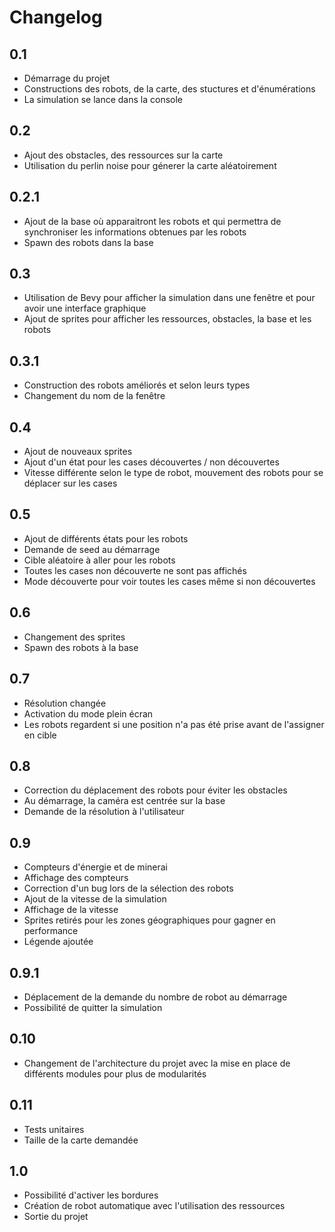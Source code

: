 # Changelog

## 0.1
- Démarrage du projet
- Constructions des robots, de la carte, des stuctures et d'énumérations
- La simulation se lance dans la console

## 0.2
- Ajout des obstacles, des ressources sur la carte
- Utilisation du perlin noise pour génerer la carte aléatoirement

## 0.2.1
- Ajout de la base où apparaitront les robots et qui permettra de synchroniser les informations obtenues par les robots
- Spawn des robots dans la base

## 0.3
- Utilisation de Bevy pour afficher la simulation dans une fenêtre et pour avoir une interface graphique
- Ajout de sprites pour afficher les ressources, obstacles, la base et les robots

## 0.3.1
- Construction des robots améliorés et selon leurs types
- Changement du nom de la fenêtre

## 0.4
- Ajout de nouveaux sprites
- Ajout d'un état pour les cases découvertes / non découvertes
- Vitesse différente selon le type de robot, mouvement des robots pour se déplacer sur les cases

## 0.5
- Ajout de différents états pour les robots
- Demande de seed au démarrage
- Cible aléatoire à aller pour les robots
- Toutes les cases non découverte ne sont pas affichés
- Mode découverte pour voir toutes les cases même si non découvertes

## 0.6
- Changement des sprites
- Spawn des robots à la base

## 0.7
- Résolution changée
- Activation du mode plein écran
- Les robots regardent si une position n'a pas été prise avant de l'assigner en cible

## 0.8
- Correction du déplacement des robots pour éviter les obstacles
- Au démarrage, la caméra est centrée sur la base
- Demande de la résolution à l'utilisateur

## 0.9
- Compteurs d'énergie et de minerai
- Affichage des compteurs
- Correction d'un bug lors de la sélection des robots
- Ajout de la vitesse de la simulation
- Affichage de la vitesse
- Sprites retirés pour les zones géographiques pour gagner en performance
- Légende ajoutée

## 0.9.1
- Déplacement de la demande du nombre de robot au démarrage
- Possibilité de quitter la simulation

## 0.10
- Changement de l'architecture du projet avec la mise en place de différents modules pour plus de modularités

## 0.11
- Tests unitaires
- Taille de la carte demandée

## 1.0
- Possibilité d'activer les bordures
- Création de robot automatique avec l'utilisation des ressources
- Sortie du projet